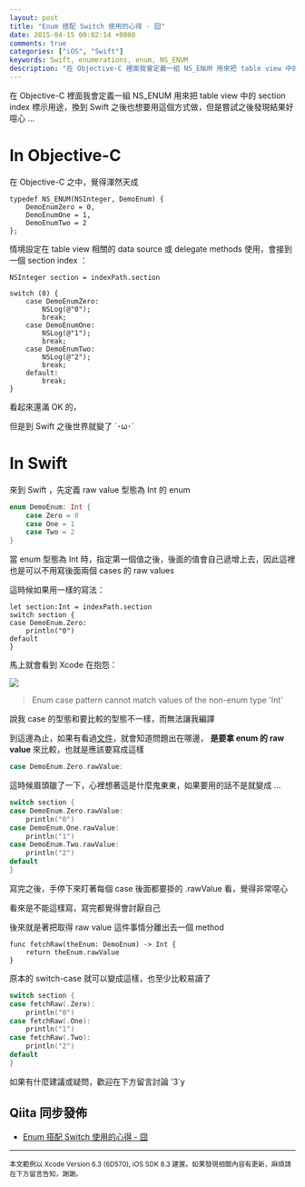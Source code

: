 ```yaml
---
layout: post
title: "Enum 搭配 Switch 使用的心得 - 囧"
date: 2015-04-15 00:02:14 +0800
comments: true
categories: ["iOS", "Swift"] 
keywords: Swift, enumerations, enum, NS_ENUM
description: "在 Objective-C 裡面我會定義一組 NS_ENUM 用來把 table view 中的 section index 標示用途，換到 Swift 之後也想要用這個方式做，但是嘗試之後發現結果好噁心 ..."
---
```


在 Objective-C 裡面我會定義一組 NS_ENUM 用來把 table view 中的 section index 標示用途，換到 Swift 之後也想要用這個方式做，但是嘗試之後發現結果好噁心 ...

<!-- more -->

# In Objective-C

在 Objective-C 之中，覺得渾然天成

``` objc 定義NS_ENUM
typedef NS_ENUM(NSInteger, DemoEnum) {
    DemoEnumZero = 0,
    DemoEnumOne = 1,
    DemoEnumTwo = 2
};
```

情境設定在 table view 相關的 data source 或 delegate methods 使用，會接到一個  section index ：


``` objc 搭配switch使用
NSInteger section = indexPath.section

switch (0) {
    case DemoEnumZero:
        NSLog(@"0");
        break;
    case DemoEnumOne:
        NSLog(@"1");
        break;
    case DemoEnumTwo:
        NSLog(@"2");
        break;
    default:
        break;
}
```

看起來還滿 OK 的，

但是到 Swift 之後世界就變了 ´･ω･`

# In Swift

來到 Swift ，先定義 raw value 型態為 Int 的 enum 

``` swift
enum DemoEnum: Int {
    case Zero = 0
    case One = 1 
    case Two = 2
}
```

當 enum 型態為 Int 時，指定第一個值之後，後面的值會自己遞增上去，因此這裡也是可以不用寫後面兩個 cases 的 raw values

這時候如果用一樣的寫法：

```
let section:Int = indexPath.section
switch section {
case DemoEnum.Zero:
    println("0")
default
}
```

馬上就會看到 Xcode 在抱怨：

![](https://farm9.staticflickr.com/8801/16972503689_995b7dff07_o.png)

> Enum case pattern cannot match values of the non-enum type 'Int'

說我 case 的型態和要比較的型態不一樣，而無法讓我編譯

到這邊為止，如果有看過[文件](https://developer.apple.com/library/ios/documentation/Swift/Conceptual/Swift_Programming_Language/Enumerations.html)，就會知道問題出在哪邊， **是要拿 enum 的 raw value** 來比較，也就是應該要寫成這樣

``` swift
case DemoEnum.Zero.rawValue:
```

這時候眉頭皺了一下，心裡想著這是什麼鬼東東，如果要用的話不是就變成 ...

``` swift
switch section {
case DemoEnum.Zero.rawValue:
    println("0")
case DemoEnum.One.rawValue:
    println("1")
case DemoEnum.Two.rawValue:
    println("2")
default
}
```

寫完之後，手停下來盯著每個 case 後面都要掛的 .rawValue 看，覺得非常噁心 

看來是不能這樣寫，寫完都覺得會討厭自己

後來就是著把取得 raw value 這件事情分離出去一個 method

```
func fetchRaw(theEnum: DemoEnum) -> Int {
    return theEnum.rawValue
}
```

原本的 switch-case 就可以變成這樣，也至少比較易讀了

``` swift
switch section {
case fetchRaw(.Zero):
    println("0")
case fetchRaw(.One):
    println("1")
case fetchRaw(.Two):
    println("2")
default
}
```

如果有什麼建議或疑問，歡迎在下方留言討論 '3`y

## Qiita 同步發佈

- [Enum 搭配 Switch 使用的心得 - 囧](http://qiita.com/vc7/items/7e5618fe8a62027d8ae1)

<hr>
<small><span>
本文範例以 Xcode Version 6.3 (6D570), iOS SDK 8.3 建置。如果發現相關內容有更新，麻煩請在下方留言告知，謝謝。<br>
<span></small>
